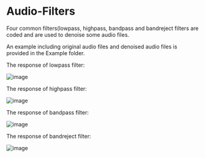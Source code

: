 # Audio-Filters

Four common filters(lowpass, highpass, bandpass and bandreject filters are coded and are used to denoise some audio files.

An example including original audio files and denoised audio files is provided in the Example folder.

The response of lowpass filter:

![image](https://github.com/software-developer-new-user/Audio-Filters-and-Equalizer/blob/main/low%20pass%20filter.png)

The response of highpass filter:

![image](https://github.com/software-developer-new-user/Audio-Filters-and-Equalizer/blob/main/hig%20pass%20filter.png)

The response of bandpass filter:

![image](https://github.com/software-developer-new-user/Audio-Filters-and-Equalizer/blob/main/bandpass%20filter.png)

The response of bandreject filter:

![image](https://github.com/software-developer-new-user/Audio-Filters-and-Equalizer/blob/main/bandreject%20filter.png)

